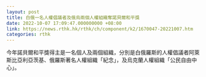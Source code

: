 ```yaml
---
layout: post
title: 白俄一名人權倡議者及俄烏兩個人權組織奪諾貝爾和平獎
date: 2022-10-07 17:09:47.000000000 +08:00
link: https://news.rthk.hk/rthk/ch/component/k2/1670047-20221007.htm
categories: rthk
---
```


今年諾貝爾和平獎得主是一名個人及兩個組織，分別是白俄羅斯的人權倡議者阿萊斯比亞利亞茨基、俄羅斯著名人權組織「紀念」，及烏克蘭人權組織「公民自由中心」。
